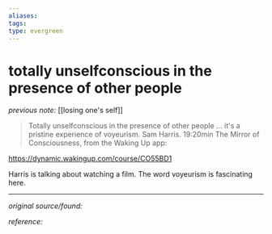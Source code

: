 ```yaml
---
aliases: 
tags: 
type: evergreen
---
```


# totally unselfconscious in the presence of other people

_previous note:_ [[losing one's self]]

> Totally unselfconscious in the presence of other people ... it's a pristine experience of voyeurism. Sam Harris. 19:20min The Mirror of Consciousness, from the Waking Up app:

https://dynamic.wakingup.com/course/CO55BD1

Harris is talking about watching a film. The word voyeurism is fascinating here. 

---

_original source/found:_ 

_reference:_ 



